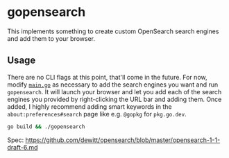 # gopensearch

This implements something to create custom OpenSearch search engines and add them to your browser.

## Usage

There are no CLI flags at this point, that'll come in the future. For now, modify [`main.go`](./main.go) as necessary to
add the search engines you want and run `gopensearch`. It will launch your browser and let you add each of the search
engines you provided by right-clicking the URL bar and adding them. Once added, I highly recommend adding smart keywords
in the `about:preferences#search` page like e.g. `@gopkg` for `pkg.go.dev`.

```bash
go build && ./gopensearch
```

Spec: https://github.com/dewitt/opensearch/blob/master/opensearch-1-1-draft-6.md
